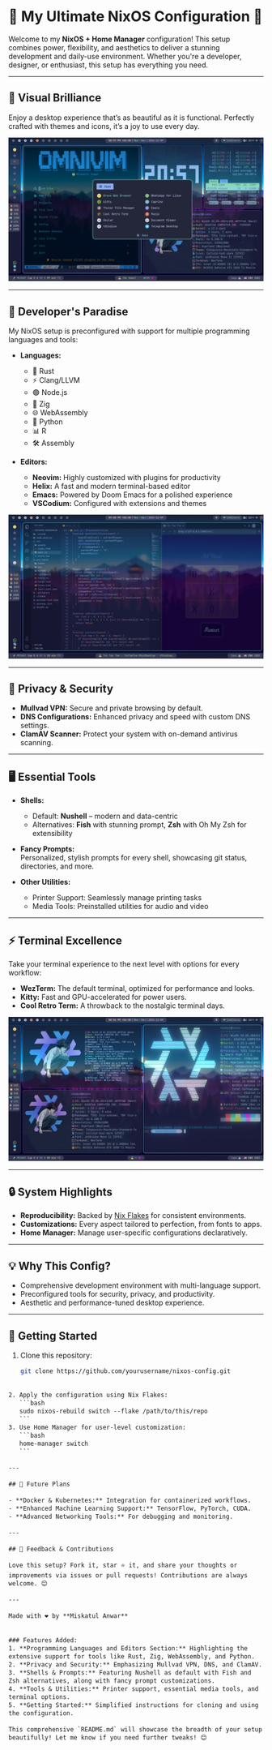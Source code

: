 # 🚀 My Ultimate NixOS Configuration 🚀

Welcome to my **NixOS + Home Manager** configuration! This setup combines power, flexibility, and aesthetics to deliver a stunning development and daily-use environment. Whether you're a developer, designer, or enthusiast, this setup has everything you need.

---

## 🎨 Visual Brilliance

Enjoy a desktop experience that’s as beautiful as it is functional. Perfectly crafted with themes and icons, it’s a joy to use every day.

![Aesthetic Design](images/promo4.png)

---

## 🔧 Developer's Paradise

My NixOS setup is preconfigured with support for multiple programming languages and tools:

- **Languages:**

  - 🦀 Rust
  - ⚡ Clang/LLVM
  - 🟢 Node.js
  - 🔷 Zig
  - 🌐 WebAssembly
  - 🐍 Python
  - 📊 R
  - 🛠️ Assembly

- **Editors:**
  - **Neovim:** Highly customized with plugins for productivity
  - **Helix:** A fast and modern terminal-based editor
  - **Emacs:** Powered by Doom Emacs for a polished experience
  - **VSCodium:** Configured with extensions and themes

![VSCodium Setup](images/promo5.png)

---

## 🔐 Privacy & Security

- **Mullvad VPN:** Secure and private browsing by default.
- **DNS Configurations:** Enhanced privacy and speed with custom DNS settings.
- **ClamAV Scanner:** Protect your system with on-demand antivirus scanning.

---

## 🖥️ Essential Tools

- **Shells:**

  - Default: **Nushell** – modern and data-centric
  - Alternatives: **Fish** with stunning prompt, **Zsh** with Oh My Zsh for extensibility

- **Fancy Prompts:**  
  Personalized, stylish prompts for every shell, showcasing git status, directories, and more.

- **Other Utilities:**
  - Printer Support: Seamlessly manage printing tasks
  - Media Tools: Preinstalled utilities for audio and video

---

## ⚡ Terminal Excellence

Take your terminal experience to the next level with options for every workflow:

- **WezTerm:** The default terminal, optimized for performance and looks.
- **Kitty:** Fast and GPU-accelerated for power users.
- **Cool Retro Term:** A throwback to the nostalgic terminal days.

![Terminal Showcase](images/promo3.png)

---

## 🔒 System Highlights

- **Reproducibility:** Backed by [Nix Flakes](https://nixos.org/manual/nix/unstable/command-ref/new-cli/#flakes) for consistent environments.
- **Customizations:** Every aspect tailored to perfection, from fonts to apps.
- **Home Manager:** Manage user-specific configurations declaratively.

---

## 💡 Why This Config?

- Comprehensive development environment with multi-language support.
- Preconfigured tools for security, privacy, and productivity.
- Aesthetic and performance-tuned desktop experience.

---

## 🚀 Getting Started

1. Clone this repository:
   ```bash
   git clone https://github.com/yourusername/nixos-config.git
   ```

````

2. Apply the configuration using Nix Flakes:
   ```bash
   sudo nixos-rebuild switch --flake /path/to/this/repo
   ```
3. Use Home Manager for user-level customization:
   ```bash
   home-manager switch
   ```

---

## 📜 Future Plans

- **Docker & Kubernetes:** Integration for containerized workflows.
- **Enhanced Machine Learning Support:** TensorFlow, PyTorch, CUDA.
- **Advanced Networking Tools:** For debugging and monitoring.

---

## 💬 Feedback & Contributions

Love this setup? Fork it, star ⭐ it, and share your thoughts or improvements via issues or pull requests! Contributions are always welcome. 😊

---

Made with ❤️ by **Miskatul Anwar**


### Features Added:
1. **Programming Languages and Editors Section:** Highlighting the extensive support for tools like Rust, Zig, WebAssembly, and Python.
2. **Privacy and Security:** Emphasizing Mullvad VPN, DNS, and ClamAV.
3. **Shells & Prompts:** Featuring Nushell as default with Fish and Zsh alternatives, along with fancy prompt customizations.
4. **Tools & Utilities:** Printer support, essential media tools, and terminal options.
5. **Getting Started:** Simplified instructions for cloning and using the configuration.

This comprehensive `README.md` will showcase the breadth of your setup beautifully! Let me know if you need further tweaks! 😊
````
